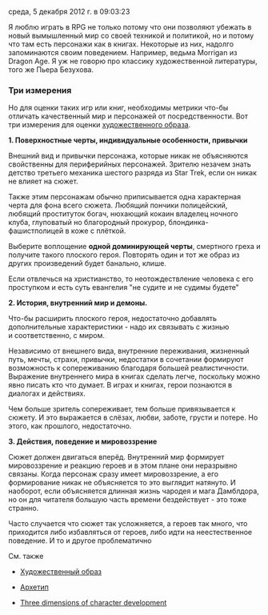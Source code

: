 среда, 5 декабря 2012 г. в 09:03:23

Я люблю играть в RPG не только потому что они позволяют убежать в новый вымышленный мир со своей техникой и политикой, но и потому что там есть персонажи как в книгах. Некоторые из них, надолго запоминаются своим поведением. Например, ведьма Morrigan из Dragon Age. Я уж не говорю про классику художественной литературы, того же Пьера Безухова.

### Три измерения

Но для оценки таких игр или книг, необходимы метрики что-бы отличать качественный мир и персонажей от посредственности. Вот три измерения для оценки [художественного образа](http://ru.wikipedia.org/wiki/%D0%A5%D1%83%D0%B4%D0%BE%D0%B6%D0%B5%D1%81%D1%82%D0%B2%D0%B5%D0%BD%D0%BD%D1%8B%D0%B9_%D0%BE%D0%B1%D1%80%D0%B0%D0%B7).

**1. Поверхностные черты, индивидуальные особенности, привычки**

Внешний вид и привычки персонажа, которые никак не объясняются свойственны для периферийных персонажей. Зрителю незачем знать детство третьего механика шестого разряда из Star Trek, если он никак не влияет на сюжет.  

Также этим персонажам обычно приписывается одна характерная черта для фона всего сюжета. Любящий пончики полицейский, любящий проституток богач, нюхающий кокаин владелец ночного клуба, глуповатый но благородный прокурор, блондинка-фашистполицей в коже с плёткой. 

Выберите воплощение **одной доминирующей черты**, смертного греха и получите такого плоского героя. Повторять один и тот же образ из других произведений будет банально, клише.

Если отвлечься на христианство, то неотождествление человека с его проступком и есть суть евангелия "не судите и не судимы будете"

**2. История, внутренний мир и демоны.**

Что-бы расширить плоского героя, недостаточно добавлять дополнительные характеристики - надо их связывать с жизнью и соответственно, с миром.

Независимо от внешнего вида, внутренние переживания, жизненный путь, мечты, страхи, привычки, недостатки в сочетании формируют возможность к сопереживанию благодаря большей реалистичности. Выражение внутреннего мира в книгах сделать легче, поскольку можно явно писать кто что думает. В играх и книгах, герои познаются в диалогах и действиях.

Чем больше зритель сопереживает, тем больше привязывается к сюжету. И это выражается в слёзах, любви, заботе, грусти и потере. Но этого, как прошлого, недостаточно.

**3. Действия, поведение и мировоззрение**

Сюжет должен двигаться вперёд. Внутренний мир формирует мировоззрение и реакцию героев и в этом плане они неразрывно связаны. Когда персонаж сразу имеет мировоззрение, а его формирование никак не объясняется то это выглядит натянуто. И наоборот, если объясняется длинная жизнь чародея и мага Дамблдора, но он для читателя большую часть времени бездействует - это тоже странно.

Часто случается что сюжет так усложняется, а героев так много, что приходится либо избавляться от героев, либо идти на неестественное поведение. И то и другое проблематично

См. также

- [Художественный образ](http://ru.wikipedia.org/wiki/%D0%A5%D1%83%D0%B4%D0%BE%D0%B6%D0%B5%D1%81%D1%82%D0%B2%D0%B5%D0%BD%D0%BD%D1%8B%D0%B9_%D0%BE%D0%B1%D1%80%D0%B0%D0%B7)   
    
- [Архетип](http://ru.wikipedia.org/wiki/%D0%90%D1%80%D1%85%D0%B5%D1%82%D0%B8%D0%BF_(%D0%BB%D0%B8%D1%82%D0%B5%D1%80%D0%B0%D1%82%D1%83%D1%80%D0%B0))   
    
- [Three dimensions of character development](http://storyfix.com/the-three-dimensions-of-character-development)